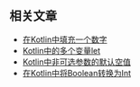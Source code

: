 ## 相关文章

+ [在Kotlin中填充一个数字](docs/在Kotlin中填充一个数字.md)
+ [Kotlin中的多个变量let](docs/Kotlin中的多个变量let.md)
+ [Kotlin中非可选参数的默认空值](docs/Kotlin中非可选参数的默认空值.md)
+ [在Kotlin中将Boolean转换为Int](docs/在Kotlin中将Boolean转换为Int.md)